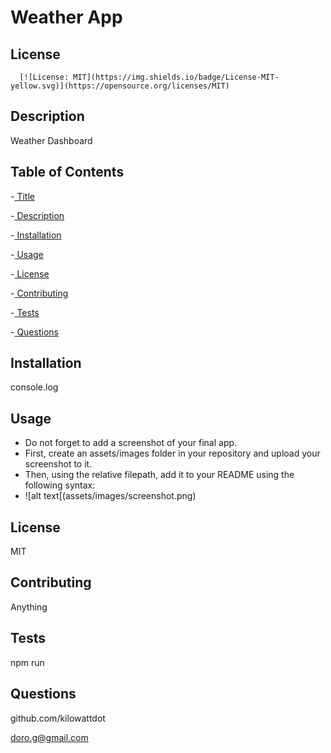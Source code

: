 # Weather App

   ## License
      [![License: MIT](https://img.shields.io/badge/License-MIT-yellow.svg)](https://opensource.org/licenses/MIT)
  ## Description
  Weather Dashboard
  
  ## Table of Contents
  -[ Title](#title)

  -[ Description](#description)

  -[ Installation](#installation)

  -[ Usage](#usage)

  -[ License](#license)

  -[ Contributing](#contributing)

  -[ Tests](#tests)

  -[ Questions](#questions)

  ## Installation
  console.log

  ## Usage
  * Do not forget to add a screenshot of your final app.
  * First, create an assets/images folder in your repository and upload your screenshot to it.
  * Then, using the relative filepath, add it to your README using the following syntax:
  * !&lsqb;alt text&lsqb;(assets/images/screenshot.png)
  
  ## License
  MIT

  ## Contributing
  Anything

  ## Tests
  npm run
  
  ## Questions

  github.com/kilowattdot

  doro.g@gmail.com






   

